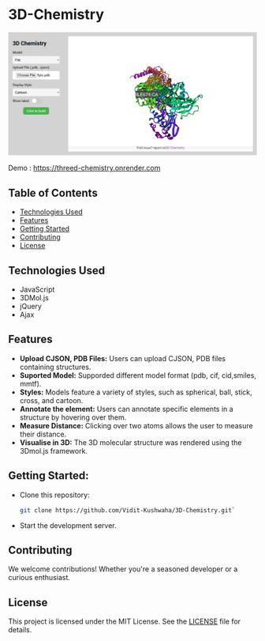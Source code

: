 # 3D-Chemistry

![image](https://github.com/Vidit-Kushwaha/3D-Chemistry/blob/main/assets/image.png)

Demo : https://threed-chemistry.onrender.com


## Table of Contents

- [Technologies Used](#technologies-used)
- [Features](#features)
- [Getting Started](#getting-started)
- [Contributing](#contributing)
- [License](#license)

## Technologies Used

- JavaScript
- 3DMol.js
- jQuery
- Ajax

## Features

- **Upload CJSON, PDB Files:** Users can upload CJSON, PDB files containing structures.
- **Suported Model:** Supporded different model format (pdb, cif, cid,smiles, mmtf).
- **Styles:** Models feature a variety of styles, such as spherical, ball, stick, cross, and cartoon.
- **Annotate the element:** Users can annotate specific elements in a structure by hovering over them.
- **Measure Distance:** Clicking over two atoms allows the user to measure their distance. 
- **Visualise in 3D:** The 3D molecular structure was rendered using the 3Dmol.js framework.

## Getting Started:

- Clone this repository:
  ```bash
  git clone https://github.com/Vidit-Kushwaha/3D-Chemistry.git`
- Start the development server.

## Contributing

We welcome contributions! Whether you're a seasoned developer or a curious enthusiast.

## License 

This project is licensed under the MIT License. See the [LICENSE](https://github.com/Vidit-Kushwaha/3D-Chemistry/blob/main/LICENSE) file for details.
